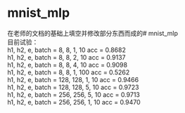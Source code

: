 ﻿# mnist_mlp  
在老师的文档的基础上填空并修改部分东西而成的# mnist_mlp  
目前试验：  
h1, h2, e, batch = 8, 8, 1, 10             acc = 0.8682  
h1, h2, e, batch = 8, 8, 2, 10             acc = 0.9137  
h1, h2, e, batch = 8, 8, 4, 10             acc = 0.9098  
h1, h2, e, batch = 8, 8, 1, 100            acc = 0.5262  
h1, h2, e, batch = 128, 128, 1, 10         acc = 0.9466  
h1, h2, e, batch = 128, 128, 5, 10         acc = 0.9723  
h1, h2, e, batch = 256, 256, 5, 10         acc = 0.9713  
h1, h2, e, batch = 256, 256, 1, 10         acc = 0.9470  


